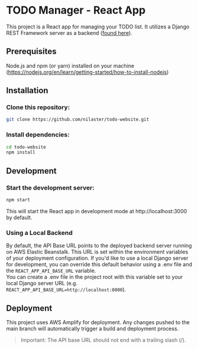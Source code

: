 # TODO Manager - React App

This project is a React app for managing your TODO list. It utilizes a Django REST Framework server as a backend ([found here](https://github.com/nilaster/todo-server)).

## Prerequisites

Node.js and npm (or yarn) installed on your machine (https://nodejs.org/en/learn/getting-started/how-to-install-nodejs)

## Installation

### Clone this repository:

```Bash
git clone https://github.com/nilaster/todo-website.git
```

### Install dependencies:

```Bash
cd todo-website
npm install
```

## Development

### Start the development server:

```Bash
npm start
```

This will start the React app in development mode at http://localhost:3000 by default.

### Using a Local Backend

By default, the API Base URL points to the deployed backend server running on AWS Elastic Beanstalk. This URL is set within the environment variables of your deployment configuration. If you'd like to use a local Django server for development, you can override this default behavior using a .env file and the `REACT_APP_API_BASE_URL` variable.  
You can create a .env file in the project root with this variable set to your local Django server URL (e.g. `REACT_APP_API_BASE_URL=http://localhost:8000`).

## Deployment

This project uses AWS Amplify for deployment. Any changes pushed to the main branch will automatically trigger a build and deployment process.

> Important: The API base URL should not end with a trailing slash (/).
